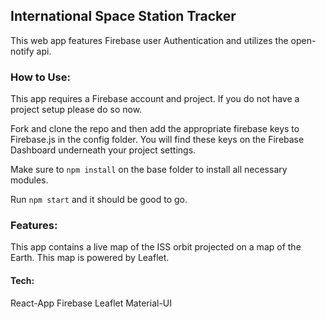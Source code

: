 ## International Space Station Tracker

This web app features Firebase user Authentication and utilizes the open-notify api.

### How to Use:
This app requires a Firebase account and project. If you do not have a project setup please do so now.

Fork and clone the repo and then add the appropriate firebase keys to Firebase.js in the config folder. You will find these keys on the Firebase Dashboard underneath your project settings.


Make sure to ```npm install``` on the base folder to install all necessary modules.

Run ```npm start``` and it should be good to go.


### Features:

This app contains a live map of the ISS orbit projected on a map of the Earth. This map is powered by Leaflet.

#### Tech:

React-App
Firebase
Leaflet
Material-UI
